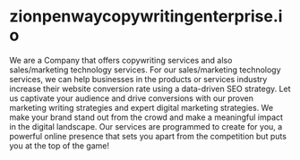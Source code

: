 # zionpenwaycopywritingenterprise.io
We are a Company that offers copywriting services and also sales/marketing technology services. For our sales/marketing technology services, we can help businesses in the products or services industry increase their website conversion rate using a data-driven SEO strategy. 
Let us captivate your audience and drive conversions with our proven marketing writing strategies and expert digital marketing strategies. We make your brand stand out from the crowd and make a meaningful impact in the digital landscape. Our services are programmed to create for you, a powerful online presence that sets you apart from the competition but puts you at the top of the game!